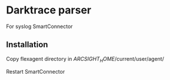 # Darktrace parser
For syslog SmartConnector

## Installation
Copy flexagent directory in $ARCSIGHT_HOME$/current/user/agent/

Restart SmartConnector
